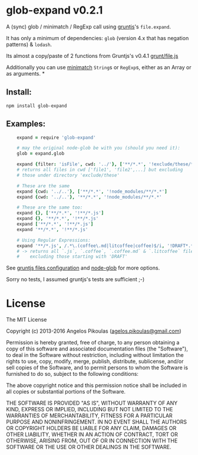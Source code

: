 # glob-expand v0.2.1

A (sync) glob / minimatch / RegExp call using [gruntjs](https://github.com/gruntjs/grunt)'s `file.expand`.

It has only a minimum of dependencies: `glob` (version 4.x that has negation patterns) & `lodash`.

Its almost a copy/paste of 2 functions from Gruntjs's v0.4.1 [grunt/file.js](https://github.com/gruntjs/grunt/blob/master/lib/grunt/file.js)

Additionally you can use [minimatch](http://github.com/isaacs/minimatch/) `String`s or `RegExp`s, either as an Array or as arguments.
*

## Install:

`npm install glob-expand`

## Examples:
```coffeescript
	expand = require 'glob-expand'

	# may the original node-glob be with you (should you need it):
	glob = expand.glob

	expand {filter: 'isFile', cwd: '../'}, ['**/*.*', '!exclude/these/**/*.*']
	# returns all files in cwd ['file1', 'file2',...] but excluding
	# those under directory 'exclude/these'

	# These are the same
	expand {cwd: '../..'}, ['**/*.*', '!node_modules/**/*.*']
	expand {cwd: '../..'}, '**/*.*', '!node_modules/**/*.*'

	# These are the same too:
	expand {}, ['**/*.*', '!**/*.js']
	expand {}, '**/*.*', '!**/*.js'
	expand ['**/*.*', '!**/*.js']
	expand '**/*.*', '!**/*.js'

	# Using Regular Expressions:
	expand '**/*.js', /.*\.(coffee\.md|litcoffee|coffee)$/i, '!DRAFT*.*'
	# -> returns all `.js`, `.coffee`, `.coffee.md` & `.litcoffee` files,
	#    excluding those starting with 'DRAFT'

```

See [gruntjs files configuration](http://gruntjs.com/configuring-tasks#files)
and [node-glob](https://github.com/isaacs/node-glob) for more options.

Sorry no tests, I assumed gruntjs's tests are sufficient ;-)

# License

The MIT License

Copyright (c) 2013-2016 Angelos Pikoulas (agelos.pikoulas@gmail.com)

Permission is hereby granted, free of charge, to any person
obtaining a copy of this software and associated documentation
files (the "Software"), to deal in the Software without
restriction, including without limitation the rights to use,
copy, modify, merge, publish, distribute, sublicense, and/or sell
copies of the Software, and to permit persons to whom the
Software is furnished to do so, subject to the following
conditions:

The above copyright notice and this permission notice shall be
included in all copies or substantial portions of the Software.

THE SOFTWARE IS PROVIDED "AS IS", WITHOUT WARRANTY OF ANY KIND,
EXPRESS OR IMPLIED, INCLUDING BUT NOT LIMITED TO THE WARRANTIES
OF MERCHANTABILITY, FITNESS FOR A PARTICULAR PURPOSE AND
NONINFRINGEMENT. IN NO EVENT SHALL THE AUTHORS OR COPYRIGHT
HOLDERS BE LIABLE FOR ANY CLAIM, DAMAGES OR OTHER LIABILITY,
WHETHER IN AN ACTION OF CONTRACT, TORT OR OTHERWISE, ARISING
FROM, OUT OF OR IN CONNECTION WITH THE SOFTWARE OR THE USE OR
OTHER DEALINGS IN THE SOFTWARE.

